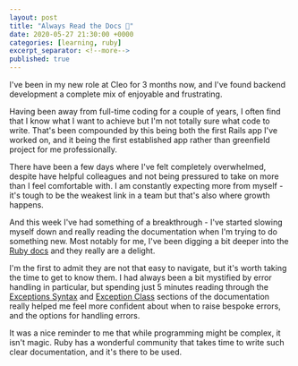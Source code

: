 ```yaml
---
layout: post
title: "Always Read the Docs 📓"
date: 2020-05-27 21:30:00 +0000    
categories: [learning, ruby]
excerpt_separator: <!--more-->
published: true
---
```


I've been in my new role at Cleo for 3 months now, and I've found backend development a complete mix of enjoyable and frustrating.

Having been away from full-time coding for a couple of years, I often find that I know what I want to achieve but I'm not totally sure what code to write. That's been compounded by this being both the first Rails app I've worked on, and it being the first established app rather than greenfield project for me professionally.

<!--more-->

There have been a few days where I've felt completely overwhelmed, despite have helpful colleagues and not being pressured to take on more than I feel comfortable with. I am constantly expecting more from myself - it's tough to be the weakest link in a team but that's also where growth happens.

And this week I've had something of a breakthrough - I've started slowing myself down and really reading the documentation when I'm trying to do something new. Most notably for me, I've been digging a bit deeper into the [Ruby docs](https://ruby-doc.org/) and they really are a delight.

I'm the first to admit they are not that easy to navigate, but it's worth taking the time to get to know them. I had always been a bit mystified by error handling in particular, but spending just 5 minutes reading through the [Exceptions Syntax](https://ruby-doc.org/core-2.6.6/doc/syntax/exceptions_rdoc.html) and [Exception Class](https://ruby-doc.org/core-2.6.6/Exception.html) sections of the documentation really helped me feel more confident about when to raise bespoke errors, and the options for handling errors.

It was a nice reminder to me that while programming might be complex, it isn't magic. Ruby has a wonderful community that takes time to write such clear documentation, and it's there to be used.
